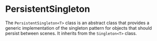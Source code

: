 # PersistentSingleton<T>

The `PersistentSingleton<T>` class is an abstract class that provides a generic implementation of the singleton pattern for objects that should persist between scenes. It inherits from the `Singleton<T>` class.
